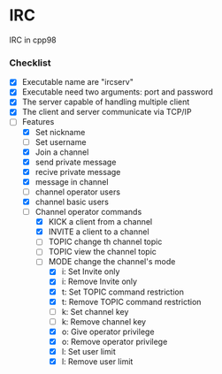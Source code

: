 # IRC
IRC in cpp98

### Checklist

- [x] Executable name are "ircserv"
- [x] Executable need two arguments: port and password
- [x] The server capable of handling multiple client
- [x] The client and server communicate via TCP/IP
- [ ] Features
  - [x] Set nickname
  - [ ] Set username
  - [x] Join a channel
  - [x] send private message
  - [x] recive private message
  - [x] message in channel
  - [ ] channel operator users
  - [x] channel basic users
  - [ ] Channel operator commands
    - [x] KICK a client from a channel
    - [x] INVITE a client to a channel
    - [ ] TOPIC change th channel topic
    - [ ] TOPIC view the channel topic
    - [ ] MODE change the channel's mode
      - [x] i: Set Invite only
      - [x] i: Remove Invite only
      - [x] t: Set TOPIC command restriction
      - [x] t: Remove TOPIC command restriction
      - [ ] k: Set channel key
      - [ ] k: Remove channel key
      - [x] o: Give operator privilege
      - [x] o: Remove operator privilege
      - [x] l: Set user limit
      - [x] l: Remove user limit